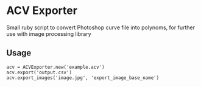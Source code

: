 # ACV Exporter

Small ruby script to convert Photoshop curve file into polynoms, for further use with image processing library

## Usage
    acv = ACVExporter.new('example.acv')
    acv.export('output.csv')
    acv.export_images('image.jpg', 'export_image_base_name')
